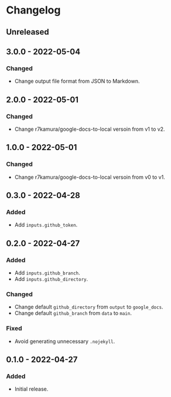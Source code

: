 # Changelog

## Unreleased

## 3.0.0 - 2022-05-04

### Changed

- Change output file format from JSON to Markdown.

## 2.0.0 - 2022-05-01

### Changed

- Change r7kamura/google-docs-to-local versoin from v1 to v2.

## 1.0.0 - 2022-05-01

### Changed

- Change r7kamura/google-docs-to-local versoin from v0 to v1.

## 0.3.0 - 2022-04-28

### Added

- Add `inputs.github_token`.

## 0.2.0 - 2022-04-27

### Added

- Add `inputs.github_branch`.
- Add `inputs.github_directory`.

### Changed

- Change default `github_directory` from `output` to `google_docs`.
- Change default `github_branch` from `data` to `main`.

### Fixed

- Avoid generating unnecessary `.nojekyll`.

## 0.1.0 - 2022-04-27

### Added

- Initial release.
